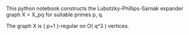 This python notebook constructs the Lubotzky-Phillips-Sarnak expander graph X = X_pq 
for suitable primes p, q. 

The graph X is ( p+1 )-regular on O( q^3 ) vertices.
